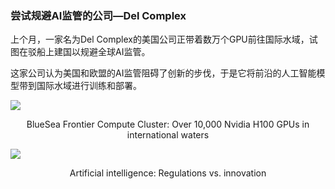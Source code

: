 ### 尝试规避AI监管的公司—Del Complex

<div grid="~ cols-2 gap-4">

<div text-sm>

上个月，一家名为Del Complex的美国公司正带着数万个GPU前往国际水域，试图在驳船上建国以规避全球AI监管。

这家公司认为美国和欧盟的AI监管阻碍了创新的步伐，于是它将前沿的人工智能模型带到国际水域进行训练和部署。

![](https://vip2.loli.io/2023/11/04/lvS6iMXKLTqy5A7.webp)

<center text-sm>BlueSea Frontier Compute Cluster: Over 10,000 Nvidia H100 GPUs in international waters</center>

</div>

<div flex flex-col justify-center items-center mx-3>

![](https://vip2.loli.io/2023/11/09/RmsXnkyJxbVS84L.webp)

<center text-sm>Artificial intelligence: Regulations vs. innovation</center>

</div>

</div>

<!-- 

自从aigc大火之后，各国的监管便开始进行了，监管如果能恰到好处，则aigc的发展会变得更加健康；但如果过度监督，则会导致aigc发展的减缓。

上个月......

从这则新闻中，我们不难看出，监管过度会阻碍创新。

所以中国共产党在治国理政时需统筹发展和安全，发展是安全的基础，没有发展，一味地将安全搬到台面上，会阻碍发展；安全是发展的保障，如果在发展中听之任之，不适时地施加一些外力，则发展可能会野蛮生长。只有恰到好处的适度监管，才能在发展和安全之间取得平衡点。

 -->